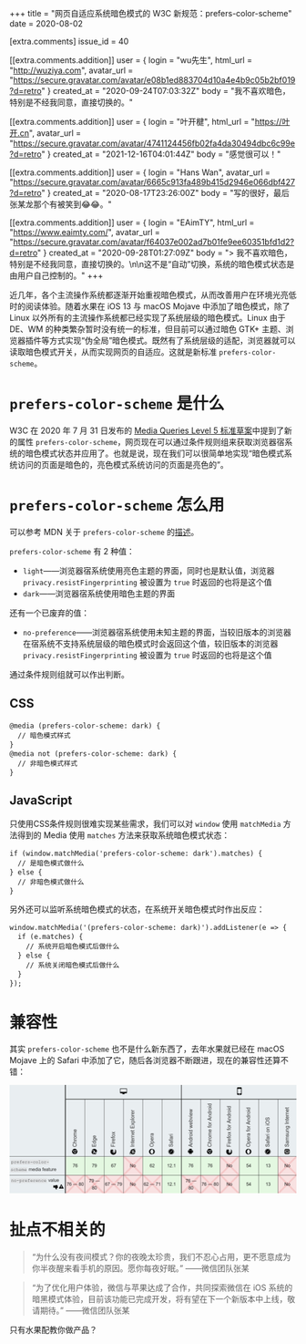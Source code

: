 +++
title = "网页自适应系统暗色模式的 W3C 新规范：prefers-color-scheme"
date = 2020-08-02

[extra.comments]
issue_id = 40

[[extra.comments.addition]]
user = { login = "wu先生", html_url = "http://wuziya.com", avatar_url = "https://secure.gravatar.com/avatar/e08b1ed883704d10a4e4b9c05b2bf019?d=retro" }
created_at = "2020-09-24T07:03:32Z"
body = "我不喜欢暗色，特别是不经我同意，直接切换的。"

[[extra.comments.addition]]
user = { login = "叶开楗", html_url = "https://叶开.cn", avatar_url = "https://secure.gravatar.com/avatar/4741124456fb02fa4da30494dbc6c99e?d=retro" }
created_at = "2021-12-16T04:01:44Z"
body = "感觉很可以！"

[[extra.comments.addition]]
user = { login = "Hans Wan", avatar_url = "https://secure.gravatar.com/avatar/6665c913fa489b415d2946e066dbf427?d=retro" }
created_at = "2020-08-17T23:26:00Z"
body = "写的很好，最后张某龙那个有被笑到😂😂。"

[[extra.comments.addition]]
user = { login = "EAimTY", html_url = "https://www.eaimty.com/", avatar_url = "https://secure.gravatar.com/avatar/f64037e002ad7b01fe9ee60351bfd1d2?d=retro" }
created_at = "2020-09-28T01:27:09Z"
body = "> 我不喜欢暗色，特别是不经我同意，直接切换的。\n\n这不是“自动”切换，系统的暗色模式状态是由用户自己控制的。"
+++

近几年，各个主流操作系统都逐渐开始重视暗色模式，从而改善用户在环境光亮低时的阅读体验。随着水果在 iOS 13 与 macOS Mojave 中添加了暗色模式，除了 Linux 以外所有的主流操作系统都已经实现了系统层级的暗色模式。Linux 由于 DE、WM 的种类繁杂暂时没有统一的标准，但目前可以通过暗色 GTK+ 主题、浏览器插件等方式实现“伪全局”暗色模式。既然有了系统层级的适配，浏览器就可以读取暗色模式开关，从而实现网页的自适应。这就是新标准 `prefers-color-scheme`。

<!--more-->

# `prefers-color-scheme` 是什么

W3C 在 2020 年 7 月 31 日发布的 [Media Queries Level 5 标准草案](https://www.w3.org/TR/mediaqueries-5/)中提到了新的属性 `prefers-color-scheme`，网页现在可以通过条件规则组来获取浏览器宿系统的暗色模式状态并应用了。也就是说，现在我们可以很简单地实现“暗色模式系统访问的页面是暗色的，亮色模式系统访问的页面是亮色的”。

# `prefers-color-scheme` 怎么用

可以参考 MDN 关于 `prefers-color-scheme` 的[描述](https://developer.mozilla.org/en-US/docs/Web/CSS/@media/prefers-color-scheme)。

`prefers-color-scheme` 有 2 种值：
- `light`——浏览器宿系统使用亮色主题的界面，同时也是默认值，浏览器 `privacy.resistFingerprinting` 被设置为 `true` 时返回的也将是这个值
- `dark`——浏览器宿系统使用暗色主题的界面

还有一个已废弃的值：
- `no-preference`——浏览器宿系统使用未知主题的界面，当较旧版本的浏览器在宿系统不支持系统层级的暗色模式时会返回这个值，较旧版本的浏览器 `privacy.resistFingerprinting` 被设置为 `true` 时返回的也将是这个值

通过条件规则组就可以作出判断。

## CSS

    @media (prefers-color-scheme: dark) {
      // 暗色模式样式
    }
    @media not (prefers-color-scheme: dark) {
      // 非暗色模式样式
    }

## JavaScript

只使用CSS条件规则很难实现某些需求，我们可以对 `window` 使用 `matchMedia` 方法得到的 Media 使用 `matches` 方法来获取系统暗色模式状态：

    if (window.matchMedia('prefers-color-scheme: dark').matches) {
      // 是暗色模式做什么
    } else {
      // 非暗色模式做什么
    }

另外还可以监听系统暗色模式的状态，在系统开关暗色模式时作出反应：

    window.matchMedia('(prefers-color-scheme: dark)').addListener(e => {
      if (e.matches) {
        // 系统开启暗色模式后做什么
      } else {
        // 系统关闭暗色模式后做什么
      }
    });

# 兼容性

其实 `prefers-color-scheme` 也不是什么新东西了，去年水果就已经在 macOS Mojave 上的 Safari 中添加了它，随后各浏览器不断跟进，现在的兼容性还算不错：

[![](/pictures/NsaMSv5pkiThG7Z.png)](https://developer.mozilla.org/en-US/docs/Web/CSS/@media/prefers-color-scheme#Browser_compatibility)

# 扯点不相关的

> “为什么没有夜间模式？你的夜晚太珍贵，我们不忍心占用，更不愿意成为你半夜醒来看手机的原因。愿你每夜好眠。”
>——微信团队张某



> “为了优化用户体验，微信与苹果达成了合作，共同探索微信在 iOS 系统的暗黑模式体验，目前该功能已完成开发，将有望在下一个新版本中上线，敬请期待。”
>——微信团队张某

只有水果配教你做产品？
